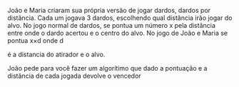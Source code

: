 João e Maria criaram sua própria versão de jogar dardos, dardos por distância. Cada um jogava 3 dardos, escolhendo qual distância irão jogar do alvo. No jogo normal de dardos, se pontua um número x  pela distância entre onde o dardo acertou e o centro do alvo. No jogo de João e Maria se pontua x×d onde d

 é a distancia do atirador e o alvo.

João pede para você fazer um algorítimo que dado a pontuação e a distância de cada jogada devolve o vencedor